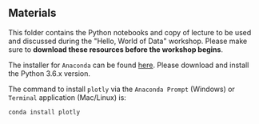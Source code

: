 ## Materials

This folder contains the Python notebooks and copy of lecture to be used and discussed during the "Hello, World of Data" workshop. Please make sure to **download these resources before the workshop begins**. 

The installer for `Anaconda` can be found [here](https://www.anaconda.com/download/). Please download and install the Python 3.6.x version.

The command to install `plotly` via the `Anaconda Prompt` (Windows) or `Terminal` application (Mac/Linux) is: 

```shell
conda install plotly
```